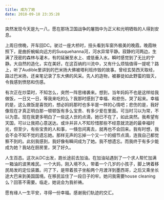 ```yaml
---
title: 成为了她
date: 2018-09-18 23:35:28
---
```


突然发现今天是九一八，愿在那场卫国战争的屠戮中为正义和光明牺牲的人得到安息。

上周日傍晚，开车回DC。驶过一座大桥时，扭头看到车窗外极美的晚霞。晚霞映照下，是曲折蜿蜒向远方的Susquehanna河，河水异常平静。寂静的河两边，生满了茂密的森林与灌木，有的延展至水上、或低垂入水。瞬时感觉到了无比的宁静。大自然的造化，实在美好。在这百纳的川流中，又有什么烦恼值得一提呢？路上，听了Audible里讲到的巴米扬大佛被塔利班炸毁的故事。曾经玄奘西天取经，路过巴米扬，还亲笔记录了东大佛的风采。先人的造物，被暴徒如此野蛮的毁灭，令我感到愤怒和伤感。

有次正在炒菜时，不知怎么，突然一阵思绪袭来。想到，当年妈妈不也是这样给我做饭，一日又一日，等我来吃的么？我那时感到了幸福、和悲伤，哭了起来。幸福的是，这么做饭是喜悦的，想必妈妈那时也多半是一样的心情吧；悲伤的是，我好像现在才真正明白那一顿顿饭有多么宝贵、有多少爱在里面。可当时习以为常，不以为意。现在我更多明白了一些这人世的点滴，她已不在了，如此突然。我希望有天国，可以让我把心意送达。或许并非人不知珍惜那些不经意就流逝的最幸福时光，但至少，有些宝贵的人和事，一倏忽间离去，就再也不会回来。我有时想，我会不会不知不觉的遗忘她。那样无声的忘掉一个又一个的细节点滴，连我自己都觉察不到的。此刻我感到，我好像有瞬间成为了她。我不想遗忘。而我终于有多少能成为她？我站在厨房里，哭了好久。

人生百态。这次从DC出发，跑长途前去加油。在加油站遇到了一个求人帮忙加满一箱油的波黑难民。一个大妈，刚入境不久，带着一个几岁的小孩子，脚上铐着移民局发的定位装置。问了下，是带着孩子坐船两个月渡洋到墨西哥，之后又乘坐长途大巴来到美国国境。在移民监住了一段日子的牢。她问我需要house cleaning么？回答不需要。临走，她说会为我祈祷。

愿有缘人一生平安，寻得一份幸福。感谢我们轨迹的交汇。